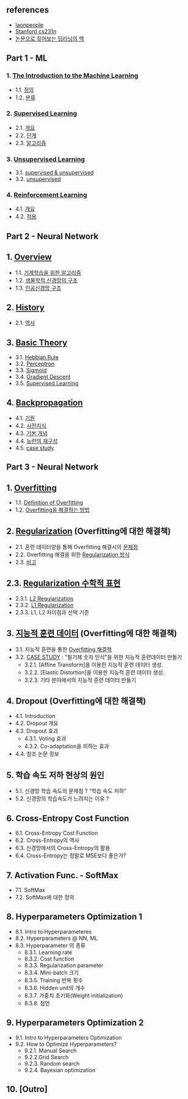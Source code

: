 ## references

- [laonpeople](https://blog.naver.com/laonple/)
- [Stanford cs231n](cs231n.github.io)
- [논문으로 짚어보는 딥러닝의 맥](https://www.edwith.org/deeplearningchoi/lecture/)

## Part 1 - ML

### 1. [The Introduction to the Machine Learning](https://github.com/underthelights/underthelights.github.io/blob/main/_posts/ai/mainconcept/2020-10-30-%E2%80%8BPART-I-%7C-ML.md#1-the-introduction-to-the-machine-learning)

  - 1.1. [정의](https://github.com/underthelights/underthelights.github.io/blob/main/_posts/ai/mainconcept/2020-10-30-%E2%80%8BPART-I-%7C-ML.md#11-machine-learning%EC%9D%98-%EC%A0%95%EC%9D%98)
  - 1.2. [분류](https://github.com/underthelights/underthelights.github.io/blob/main/_posts/ai/mainconcept/2020-10-30-%E2%80%8BPART-I-%7C-ML.md#12-machine-learning%EC%9D%98-%EB%B6%84%EB%A5%98)

### 2. [Supervised Learning](https://github.com/underthelights/underthelights.github.io/blob/main/_posts/ai/mainconcept/2020-10-30-%E2%80%8BPART-I-%7C-ML.md#2-supervised-learning)

  - 2.1. [개요](https://github.com/underthelights/underthelights.github.io/blob/main/_posts/ai/mainconcept/2020-10-30-%E2%80%8BPART-I-%7C-ML.md#21-%EC%A7%80%EB%8F%84-%ED%95%99%EC%8A%B5supervised-learning-%EA%B0%9C%EC%9A%94)
  - 2.2. [단계](https://github.com/underthelights/underthelights.github.io/blob/main/_posts/ai/mainconcept/2020-10-30-%E2%80%8BPART-I-%7C-ML.md#22-%EC%A7%80%EB%8F%84-%ED%95%99%EC%8A%B5supervised-learning-%EB%8B%A8%EA%B3%84)
  - 2.3. [알고리즘](https://github.com/underthelights/underthelights.github.io/blob/main/_posts/ai/mainconcept/2020-10-30-%E2%80%8BPART-I-%7C-ML.md#23-%EC%A7%80%EB%8F%84-%ED%95%99%EC%8A%B5supervised-learning-%EC%95%8C%EA%B3%A0%EB%A6%AC%EC%A6%98)

### 3. [Unsupervised Learning](https://github.com/underthelights/underthelights.github.io/blob/main/_posts/ai/mainconcept/2020-10-30-%E2%80%8BPART-I-%7C-ML.md#3-unsupervised-learning-%EC%9E%90%EC%9C%A8-%ED%95%99%EC%8A%B5-%EB%B9%84%EC%A7%80%EB%8F%84-%ED%95%99%EC%8A%B5)

  - 3.1. [supervised & unsupervised](https://github.com/underthelights/underthelights.github.io/blob/main/_posts/ai/mainconcept/2020-10-30-%E2%80%8BPART-I-%7C-ML.md#31--supervised-learning%EC%A7%80%EB%8F%84-%ED%95%99%EC%8A%B5%EA%B3%BC-unsupervised-learning%EC%9E%90%EC%9C%A8-%ED%95%99%EC%8A%B5-%EB%B9%84%EC%A7%80%EB%8F%84-%ED%95%99%EC%8A%B5)
  - 3.2. [unsupervised](https://github.com/underthelights/underthelights.github.io/blob/main/_posts/ai/mainconcept/2020-10-30-%E2%80%8BPART-I-%7C-ML.md#32-unsupervised-learning-%EC%9E%90%EC%9C%A8-%ED%95%99%EC%8A%B5-%EB%B9%84%EC%A7%80%EB%8F%84-%ED%95%99%EC%8A%B5-%EA%B0%9C%EC%9A%94)

### 4. [Reinforcement Learning](https://github.com/underthelights/underthelights.github.io/blob/main/_posts/ai/mainconcept/2020-10-30-%E2%80%8BPART-I-%7C-ML.md#4-unsupervised-learning-%EC%9E%90%EC%9C%A8-%ED%95%99%EC%8A%B5-%EB%B9%84%EC%A7%80%EB%8F%84-%ED%95%99%EC%8A%B5)

  - 4.1. [개요](https://github.com/underthelights/underthelights.github.io/blob/main/_posts/ai/mainconcept/2020-10-30-%E2%80%8BPART-I-%7C-ML.md#41-reinforcement-learning%EA%B0%95%ED%99%94-%ED%95%99%EC%8A%B5%EA%B0%9C%EC%9A%94)
  - 4.2. [적용](https://github.com/underthelights/underthelights.github.io/blob/main/_posts/ai/mainconcept/2020-10-30-%E2%80%8BPART-I-%7C-ML.md#42-reinforcement-learnin%EA%B0%95%ED%99%94-%ED%95%99%EC%8A%B5%EC%9D%98-%EC%A0%81%EC%9A%A9)

## Part 2 - Neural Network

## 1. [Overview](https://github.com/underthelights/underthelights.github.io/blob/main/_posts/ai/mainconcept/2020-11-01-PART-II-%7C-NN.md#1-overview)

  - 1.1. [기계학습을 위한 알고리즘](https://github.com/underthelights/underthelights.github.io/blob/main/_posts/ai/mainconcept/2020-11-01-PART-II-%7C-NN.md#11-%EA%B8%B0%EA%B3%84%ED%95%99%EC%8A%B5%EC%9D%84-%EC%9C%84%ED%95%9C-%EC%95%8C%EA%B3%A0%EB%A6%AC%EC%A6%98---neural-network)
  - 1.2. [생물학적 신경망의 구조](https://github.com/underthelights/underthelights.github.io/blob/main/_posts/ai/mainconcept/2020-11-01-PART-II-%7C-NN.md#12-neural-network---%EC%83%9D%EB%AC%BC%ED%95%99%EC%A0%81-%EC%8B%A0%EA%B2%BD%EB%A7%9D%EC%9D%98-%EA%B5%AC%EC%A1%B0)
  - 1.3. [인공신경망 구조](https://github.com/underthelights/underthelights.github.io/blob/main/_posts/ai/mainconcept/2020-11-01-PART-II-%7C-NN.md#13--neural-network---%EC%9D%B8%EA%B3%B5-%EC%8B%A0%EA%B2%BD%EB%A7%9D%EC%9D%98-%EA%B5%AC%EC%A1%B0)

## 2. [History](https://github.com/underthelights/underthelights.github.io/blob/main/_posts/ai/mainconcept/2020-11-01-PART-II-%7C-NN.md#2-history)

  - 2.1. [역사](https://github.com/underthelights/underthelights.github.io/blob/main/_posts/ai/mainconcept/2020-11-01-PART-II-%7C-NN.md#21-neural-network%EC%8B%A0%EA%B2%BD%EB%A7%9D-%EC%97%AD%EC%82%AC)

## 3. [Basic Theory](https://github.com/underthelights/underthelights.github.io/blob/main/_posts/ai/mainconcept/2020-11-01-PART-II-%7C-NN.md#3-basic-theory-1)

  - 3.1. [Hebbian Rule](https://github.com/underthelights/underthelights.github.io/blob/main/_posts/ai/mainconcept/2020-11-01-PART-II-%7C-NN.md#31-hebbian-rule)
  - 3.2. [Perceptron](https://github.com/underthelights/underthelights.github.io/blob/main/_posts/ai/mainconcept/2020-11-01-PART-II-%7C-NN.md#32-perceptron)
  - 3.3. [Sigmoid](https://github.com/underthelights/underthelights.github.io/blob/main/_posts/ai/mainconcept/2020-11-01-PART-II-%7C-NN.md#33-sigmoid-functions)
  - 3.4. [Gradient Descent](https://github.com/underthelights/underthelights.github.io/blob/main/_posts/ai/mainconcept/2020-11-01-PART-II-%7C-NN.md#34-gradient-descent)
  - 3.5. [Supervised Learning](https://github.com/underthelights/underthelights.github.io/blob/main/_posts/ai/mainconcept/2020-11-01-PART-II-%7C-NN.md#35-supervised-learning)

## 4. [Backpropagation](https://github.com/underthelights/underthelights.github.io/blob/main/_posts/ai/mainconcept/2020-11-01-PART-II-%7C-NN.md#4-backpropagation-%EC%97%AD%EC%A0%84%ED%8C%8C)

  - 4.1. [기원](https://github.com/underthelights/underthelights.github.io/blob/main/_posts/ai/mainconcept/2020-11-01-PART-II-%7C-NN.md#41-backpropagation%EC%9D%98-%EC%95%8C%EA%B3%A0%EB%A6%AC%EC%A6%98%EC%9D%98-%EA%B8%B0%EC%9B%90)
  - 4.2. [사전지식](https://github.com/underthelights/underthelights.github.io/blob/main/_posts/ai/mainconcept/2020-11-01-PART-II-%7C-NN.md#41-backpropagation%EC%9D%98-%EC%95%8C%EA%B3%A0%EB%A6%AC%EC%A6%98%EC%9D%98-%EA%B8%B0%EC%9B%90)
  - 4.3. [기본 개념](https://github.com/underthelights/underthelights.github.io/blob/main/_posts/ai/mainconcept/2020-11-01-PART-II-%7C-NN.md#43-%EC%97%AD%EC%A0%84%ED%8C%8Cbackpropagation-%EA%B8%B0%EB%B3%B8-%EA%B0%9C%EB%85%90)
  - 4.4. [뉴런의 재구성](https://github.com/underthelights/underthelights.github.io/blob/main/_posts/ai/mainconcept/2020-11-01-PART-II-%7C-NN.md#44-%EB%89%B4%EB%9F%B0%EC%9D%98-%EC%9E%AC%EA%B5%AC%EC%84%B1)
  - 4.5. [case study](https://github.com/underthelights/underthelights.github.io/blob/main/_posts/ai/mainconcept/2020-11-01-PART-II-%7C-NN.md#45-backpropagation-case-study-%EB%AA%A9%EC%A0%81)

## Part 3 - Neural Network

## 1. [Overfitting](https://github.com/underthelights/underthelights.github.io/blob/main/_posts/ai/mainconcept/2020-11-03-PART-III-%7C-NN-Optimization.md#1-overfitting)

- 1.1. [Definition of Overfitting](https://github.com/underthelights/underthelights.github.io/blob/main/_posts/ai/mainconcept/2020-11-03-PART-III-%7C-NN-Optimization.md#11-definition-of-overfitting)
- 1.2. [Overfitting을 해결하는 방법](https://github.com/underthelights/underthelights.github.io/blob/main/_posts/ai/mainconcept/2020-11-03-PART-III-%7C-NN-Optimization.md#12-overfitting%EC%9D%84-%ED%95%B4%EA%B2%B0%ED%95%98%EB%8A%94-%EB%B0%A9%EB%B2%95)

## 2. [Regularization](https://github.com/underthelights/underthelights.github.io/blob/main/_posts/ai/mainconcept/2020-11-03-PART-III-%7C-NN-Optimization.md#2-regularization-overfitting%EC%97%90-%EB%8C%80%ED%95%9C-%ED%95%B4%EA%B2%B0%EC%B1%85) (Overfitting에 대한 해결책)

- 2.1. 훈련 데이터양을 통해 Overfitting 해결시의 [문제점](https://github.com/underthelights/underthelights.github.io/blob/main/_posts/ai/mainconcept/2020-11-03-PART-III-%7C-NN-Optimization.md#21-%ED%9B%88%EB%A0%A8-%EB%8D%B0%EC%9D%B4%ED%84%B0%EC%96%91%EC%9D%84-%ED%86%B5%ED%95%B4-overfitting-%ED%95%B4%EA%B2%B0%EC%8B%9C%EC%9D%98-%EB%AC%B8%EC%A0%9C%EC%A0%90)
- 2.2. Overfitting 해결을 위한 [Regularization 방식](https://github.com/underthelights/underthelights.github.io/blob/main/_posts/ai/mainconcept/2020-11-03-PART-III-%7C-NN-Optimization.md#22-overfitting-%ED%95%B4%EA%B2%B0%EC%9D%84-%EC%9C%84%ED%95%9C-regularization-%EB%B0%A9%EC%8B%9D)
- 2.3. [비고](https://github.com/underthelights/underthelights.github.io/blob/main/_posts/ai/mainconcept/2020-11-03-PART-III-%7C-NN-Optimization.md#23-%EB%B9%84%EA%B3%A0)

## 2.3. [Regularization 수학적 표현](https://github.com/underthelights/underthelights.github.io/blob/main/_posts/ai/mainconcept/2020-11-03-PART-III-%7C-NN-Optimization.md#23-regularization-%EC%88%98%ED%95%99%EC%A0%81-%ED%91%9C%ED%98%84)

- 2.3.1. [L2 Regularization](https://github.com/underthelights/underthelights.github.io/blob/main/_posts/ai/mainconcept/2020-11-03-PART-III-%7C-NN-Optimization.md#231-l2-regularization)
- 2.3.2. [L1 Regularization](https://github.com/underthelights/underthelights.github.io/blob/main/_posts/ai/mainconcept/2020-11-03-PART-III-%7C-NN-Optimization.md#232-l1-regularization)
- 2.3.3. L1, L2 차이점과 선택 기준

## 3. [지능적 훈련 데이터](https://github.com/underthelights/underthelights.github.io/blob/main/_posts/ai/mainconcept/2020-11-03-PART-III-%7C-NN-Optimization.md#3-%EC%A7%80%EB%8A%A5%EC%A0%81-%ED%9B%88%EB%A0%A8-%EB%8D%B0%EC%9D%B4%ED%84%B0-overfitting%EC%97%90-%EB%8C%80%ED%95%9C-%ED%95%B4%EA%B2%B0%EC%B1%85) (Overfitting에 대한 해결책)

- 3.1. 지능적 훈련을 통한 [Overfitting 해결책](https://github.com/underthelights/underthelights.github.io/blob/main/_posts/ai/mainconcept/2020-11-03-PART-III-%7C-NN-Optimization.md#31-%EC%A7%80%EB%8A%A5%EC%A0%81-%ED%9B%88%EB%A0%A8%EC%9D%84-%ED%86%B5%ED%95%9C-overfitting-%ED%95%B4%EA%B2%B0%EC%B1%85)
- 3.2.  [CASE STUDY](https://github.com/underthelights/underthelights.github.io/blob/main/_posts/ai/mainconcept/2020-11-03-PART-III-%7C-NN-Optimization.md#32--case-study-%ED%95%84%EA%B8%B0%EC%B2%B4-%EC%88%AB%EC%9E%90-%EC%9D%B8%EC%8B%9D%EC%9D%84-%EC%9C%84%ED%95%9C-%EC%A7%80%EB%8A%A5%EC%A0%81-%ED%9B%88%EB%A0%A8%EB%8D%B0%EC%9D%B4%ED%84%B0-%EB%A7%8C%EB%93%A4%EA%B8%B0) : "필기체 숫자 인식"을 위한 지능적 훈련데이터 만들기
  - 3.2.1. [Affine Transform]을 이용한 지능적 훈련 데이터 생성.
  - 3.2.2. [Elastic Distortion]을 이용한 지능적 훈련 데이터 생성.
  - 3.2.3. 기타 분야에서의 지능적 훈련 데이터 만들기

## 4. Dropout (Overfitting에 대한 해결책)

- 4.1. Introduction
- 4.2. Dropout 개요
- 4.3. Dropout 효과
  - 4.3.1. Voting 효과
  - 4.3.2. Co-adaptation을 피하는 효과
- 4.4. 참조 논문 정보

## 5. 학습 속도 저하 현상의 원인

- 5.1. 신경망 학습 속도의 문제점 ? “학습 속도 저하”
- 5.2. 신경망의 학습속도가 느려지는 이유 ? 

## 6. Cross-Entropy Cost Function

- 6.1. Cross-Entropy Cost Function
- 6.2. Cross-Entropy의 역사
- 6.3. 신경망에서의 Cross-Entropy의 활용
- 6.4. Cross-Entropy는 정말로 MSE보다 좋은가?

## 7. Activation Func. - SoftMax

- 7.1. SoftMax
- 7.2. SoftMax에 대한 정의

## 8. Hyperparameters Optimization 1

- 8.1. Intro to Hyperparameteres
- 8.2. Hyperparameters @ NN, ML
- 8.3. Hyperparameter 의 종류
  - 8.3.1. Learning rate
  - 8.3.2. Cost function
  - 8.3.3. Regularization parameter
  - 8.3.4. Mini-batch 크기
  - 8.3.5. Training 반복 횟수
  - 8.3.6. Hidden unit의 개수
  - 8.3.7. 가중치 초기화(Weight initialization)
  - 8.3.8. 첨언

## 9. Hyperparameters Optimization 2

- 9.1. Intro to Hyperparameters Optimization
- 9.2. How to Optimize Hyperparameters?
  - 9.2.1. Manual Search
  - 9.2.2.Grid Search
  - 9.2.3. Random search
  - 9.2.4. Bayesian optimization

## 10. [Outro]
